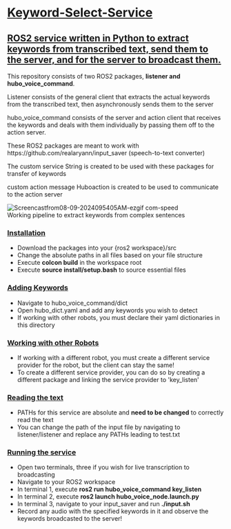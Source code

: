 <h1><ins>Keyword-Select-Service</ins></h1>

<h2><ins>ROS2 service written in Python to extract keywords from transcribed text, send them to the server, and for the server to broadcast them.</ins></h2>

<p>This repository consists of two ROS2 packages, <b>listener and hubo_voice_command</b>.</p>
<p>Listener consists of the general client that extracts the actual keywords from the transcribed text, then asynchronously sends them to the server</p>
<p>hubo_voice_command consists of the server and action client that receives the keywords and deals with them individually by passing them off to the action server.</p>
<p>These ROS2 packages are meant to work with https://github.com/realaryann/input_saver (speech-to-text converter)</p>
<p>The custom service String is created to be used with these packages for transfer of keywords</p>
<p>custom action message Huboaction is created to be used to communicate to the action server</p>

![Screencastfrom08-09-2024095405AM-ezgif com-speed](https://github.com/user-attachments/assets/036e9f6b-25d6-4eb1-a42a-19fdd17beb86)
<br>Working pipeline to extract keywords from complex sentences

<h3><ins>Installation</ins></h3>
<ul>
  <li>Download the  packages into your {ros2 workspace}/src</li>
  <li>Change the absolute paths in all files based on your file structure</li>
  <li>Execute <b>colcon build</b> in the workspace root</li>
  <li>Execute <b>source install/setup.bash</b> to source essential files</li>
</ul>

<h3><ins>Adding Keywords</ins></h3>
<ul>
  <li>Navigate to hubo_voice_command/dict</li>
  <li>Open hubo_dict.yaml and add any keywords you wish to detect</li>
  <li>If working with other robots, you must declare their yaml dictionaries in this directory</li>
</ul>

<h3><ins>Working with other Robots</ins></h3>
<ul>
  <li>If working with a different robot, you must create a different service provider for the robot, but the client can stay the same!</li>
  <li>To create a different service provider, you can do so by creating a different package and linking the service provider to 'key_listen'</li>
</ul>

<h3><ins>Reading the text</ins></h3>
<ul>
  <li>PATHs for this service are absolute and <b>need to be changed</b> to correctly read the text</li>
  <li>You can change the path of the input file by navigating to listener/listener and replace any PATHs leading to test.txt</li>
</ul>

<h3><ins>Running the service</ins></h3>
<ul>
  <li>Open two terminals, three if you wish for live transcription to broadcasting</li>
  <li>Navigate to your ROS2 workspace</li>
  <li>In terminal 1, execute <b>ros2 run hubo_voice_command key_listen</b></li>
  <li>In terminal 2, execute <b>ros2 launch hubo_voice_node.launch.py</b></li>
  <li>In terminal 3, navigate to your input_saver and run <b>./input.sh</b></li>
  <li>Record any audio with the specified keywords in it and observe the keywords broadcasted to the server!</li>
</ul>
